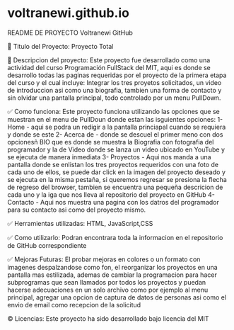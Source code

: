 # voltranewi.github.io

README DE PROYECTO Voltranewi GitHub

📌 Titulo del Proyecto: Proyecto Total

🎯 Descripcion del proyecto:
Este proyecto fue desarrollado como una actividad del curso Programación FullStack del MIT, aqui es donde se desarrollo todas las paginas requeridas por el proyecto de la primera etapa del curso y el cual incluye: Integrar los tres proyetos solicitados, un video de introduccion asi como una biografia, tambien una forma de contacto y sin olvidar una pantalla principal, todo controlado por un menu PullDown.

✅  Como funciona: Este proyecto funciona utilizando las opciones que se muestran en el menu de PullDoun donde estan las isguientes opciones:
    1- Home - aqui se podra un redigir a la pantalla princiapal cuando se requiera y donde se este
    2- Acerca de - donde se descuel el primer meno con dos opcionesñ BIO que es donde se muestra la Biografia con fotografia del programador y la de Video donde se lanza un video ubicado en YouTube y se ejecuta de manera inmediata
    3- Proyectos - Aqui nos manda a una pantalla donde se enlistan los tres proyectos requeridos con una foto de cada uno de ellos, se puede dar click en la imagen del proyecto deseado y se ejecuta en la misma pestaña, si queremos regresar se presiona la flecha de regreso del browser, tambien se encuentra una pequeña descricion de cada uno y la iga que nos lleva al repositorio del proyecto en GitHub
    4- Contacto - Aqui nos muestra una pagina con los datros del programador para su contacto asi como del proyecto mismo.

✅ Herramientas utilizadas: HTML, JavaScript,CSS 

✅ Como utilizarlo: Podran encontrara toda la informacion en el repositorio de GitHub correspondiente

✅ Mejoras Futuras: El probar mejoras en colores o un formato con imagenes despalzandose como fon, el reorganizar los proyectos en una pantalla mas estilizada, ademas de cambiar la programacion para hacer subprogramas que sean llamados por todos los proyectos y puedan hacerse adecuaciones en un solo archivo como por ejemplo al menu principal, agregar una opcion de captura de datos de personas asi como el envio de email como recepcion de la solicitud

©️ Licencias: Este proyecto ha sido desarrollado bajo licencia del MIT
